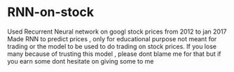 # RNN-on-stock
Used Recurrent Neural network on googl stock prices from 2012 to jan 2017 
Made RNN to predict prices , only for educational purpose not meant for trading or the model to be used to do trading on stock prices. 
If you lose many because of trusting this model , please dont blame me for that but if you earn some dont hesitate on giving some to me 
